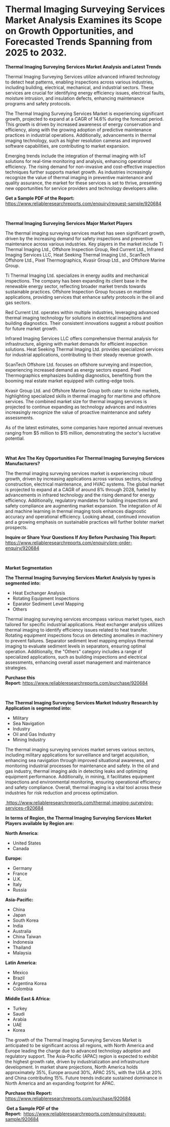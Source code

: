 <p><h1>Thermal Imaging Surveying Services Market Analysis Examines its Scope on Growth Opportunities, and Forecasted Trends Spanning from 2025 to 2032.</h1></p><p><strong>Thermal Imaging Surveying Services Market Analysis and Latest Trends</strong></p>
<p><p>Thermal Imaging Surveying Services utilize advanced infrared technology to detect heat patterns, enabling inspections across various industries, including building, electrical, mechanical, and industrial sectors. These services are crucial for identifying energy efficiency issues, electrical faults, moisture intrusion, and insulation defects, enhancing maintenance programs and safety protocols.</p><p>The Thermal Imaging Surveying Services Market is experiencing significant growth, projected to expand at a CAGR of 14.6% during the forecast period. This growth is driven by increased awareness of energy conservation and efficiency, along with the growing adoption of predictive maintenance practices in industrial operations. Additionally, advancements in thermal imaging technology, such as higher resolution cameras and improved software capabilities, are contributing to market expansion. </p><p>Emerging trends include the integration of thermal imaging with IoT solutions for real-time monitoring and analysis, enhancing operational efficiency. The rising demand for non-invasive and cost-effective inspection techniques further supports market growth. As industries increasingly recognize the value of thermal imaging in preventive maintenance and quality assurance, the market for these services is set to thrive, presenting new opportunities for service providers and technology developers alike.</p></p>
<p><strong>Get a Sample PDF of the Report:&nbsp;</strong> <a href="https://www.reliableresearchreports.com/enquiry/request-sample/920684?utm_campaign=3050&utm_medium=2&utm_source=Github&utm_content=ia&utm_term=18042025&utm_id=thermal-imaging-surveying-services">https://www.reliableresearchreports.com/enquiry/request-sample/920684</a></p>
<p>&nbsp;</p>
<p><strong>Thermal Imaging Surveying Services Major Market Players</strong></p>
<p><p>The thermal imaging surveying services market has seen significant growth, driven by the increasing demand for safety inspections and preventive maintenance across various industries. Key players in the market include Ti Thermal Imaging Ltd., Offshore Inspection Group, Red Current Ltd., Infrared Imaging Services LLC, Heat Seeking Thermal Imaging Ltd., ScanTech Offshore Ltd., Pixel Thermographics, Kvasir Group Ltd., and Offshore Marine Group.</p><p>Ti Thermal Imaging Ltd. specializes in energy audits and mechanical inspections. The company has been expanding its client base in the renewable energy sector, reflecting broader market trends towards sustainable practices. Offshore Inspection Group focuses on maritime applications, providing services that enhance safety protocols in the oil and gas sectors.</p><p>Red Current Ltd. operates within multiple industries, leveraging advanced thermal imaging technology for solutions in electrical inspections and building diagnostics. Their consistent innovations suggest a robust position for future market growth.</p><p>Infrared Imaging Services LLC offers comprehensive thermal analysis for infrastructure, aligning with market demands for efficient inspection solutions. Heat Seeking Thermal Imaging Ltd. provides specialized services for industrial applications, contributing to their steady revenue growth.</p><p>ScanTech Offshore Ltd. focuses on offshore surveying and inspection, experiencing increased demand as energy sectors expand. Pixel Thermographics emphasizes building diagnostics, benefiting from the booming real estate market equipped with cutting-edge tools.</p><p>Kvasir Group Ltd. and Offshore Marine Group both cater to niche markets, highlighting specialized skills in thermal imaging for maritime and offshore services. The combined market size for thermal imaging services is projected to continue expanding as technology advances and industries increasingly recognize the value of proactive maintenance and safety assessments. </p><p>As of the latest estimates, some companies have reported annual revenues ranging from $5 million to $15 million, demonstrating the sector's lucrative potential.</p></p>
<p>&nbsp;</p>
<p><strong>What Are The Key Opportunities For Thermal Imaging Surveying Services Manufacturers?</strong></p>
<p><p>The thermal imaging surveying services market is experiencing robust growth, driven by increasing applications across various sectors, including construction, electrical maintenance, and HVAC systems. The global market is projected to expand at a CAGR of around 8% through 2028, fueled by advancements in infrared technology and the rising demand for energy efficiency. Additionally, regulatory mandates for building inspections and safety compliance are augmenting market expansion. The integration of AI and machine learning in thermal imaging tools enhances diagnostic accuracy and operational efficiency. Looking ahead, continued innovation and a growing emphasis on sustainable practices will further bolster market prospects.</p></p>
<p><strong>Inquire or Share Your Questions If Any Before Purchasing This Report:</strong> <a href="https://www.reliableresearchreports.com/enquiry/pre-order-enquiry/920684?utm_campaign=3050&utm_medium=2&utm_source=Github&utm_content=ia&utm_term=18042025&utm_id=thermal-imaging-surveying-services">https://www.reliableresearchreports.com/enquiry/pre-order-enquiry/920684</a></p>
<p>&nbsp;</p>
<p><strong>Market Segmentation</strong></p>
<p><strong>The Thermal Imaging Surveying Services Market Analysis by types is segmented into:</strong></p>
<p><ul><li>Heat Exchanger Analysis</li><li>Rotating Equipment Inspections</li><li>Eparator Sediment Level Mapping</li><li>Others</li></ul></p>
<p><p>Thermal imaging surveying services encompass various market types, each tailored for specific industrial applications. Heat exchanger analysis utilizes thermal imaging to identify efficiency issues related to heat transfer. Rotating equipment inspections focus on detecting anomalies in machinery to prevent failures. Separator sediment level mapping employs thermal imaging to evaluate sediment levels in separators, ensuring optimal operation. Additionally, the "Others" category includes a range of specialized applications, such as building inspections and electrical assessments, enhancing overall asset management and maintenance strategies.</p></p>
<p><strong>Purchase this Report:&nbsp;</strong><a href="https://www.reliableresearchreports.com/purchase/920684?utm_campaign=3050&utm_medium=2&utm_source=Github&utm_content=ia&utm_term=18042025&utm_id=thermal-imaging-surveying-services">https://www.reliableresearchreports.com/purchase/920684</a></p>
<p>&nbsp;</p>
<p><strong>The Thermal Imaging Surveying Services Market Industry Research by Application is segmented into:</strong></p>
<p><ul><li>Military</li><li>Sea Navigation</li><li>Industry</li><li>Oil and Gas Industry</li><li>Mining Industry</li></ul></p>
<p><p>The thermal imaging surveying services market serves various sectors, including military applications for surveillance and target acquisition, enhancing sea navigation through improved situational awareness, and monitoring industrial processes for maintenance and safety. In the oil and gas industry, thermal imaging aids in detecting leaks and optimizing equipment performance. Additionally, in mining, it facilitates equipment inspections and environmental monitoring, ensuring operational efficiency and safety compliance. Overall, thermal imaging is a vital tool across these industries for risk reduction and process optimization.</p></p>
<p><a href="https://www.reliableresearchreports.com/thermal-imaging-surveying-services-r920684?utm_campaign=3050&utm_medium=2&utm_source=Github&utm_content=ia&utm_term=18042025&utm_id=thermal-imaging-surveying-services">&nbsp;https://www.reliableresearchreports.com/thermal-imaging-surveying-services-r920684</a></p>
<p><strong>In terms of Region, the Thermal Imaging Surveying Services Market Players available by Region are:</strong></p>
<p>
    <p> <strong> North America: </strong>
        <ul>
            <li>United States</li>
            <li>Canada</li>
        </ul>
        </p> 
    <p> <strong> Europe: </strong>
        <ul>
            <li>Germany</li>
            <li>France</li>
            <li>U.K.</li>
            <li>Italy</li>
            <li>Russia</li>
        </ul>
        </p> 
    <p> <strong> Asia-Pacific: </strong>
        <ul>
            <li>China</li>
            <li>Japan</li>
            <li>South Korea</li>
            <li>India</li>
            <li>Australia</li>
            <li>China Taiwan</li>
            <li>Indonesia</li>
            <li>Thailand</li>
            <li>Malaysia</li>
        </ul>
        </p> 
    <p> <strong> Latin America: </strong>
        <ul>
            <li>Mexico</li>
            <li>Brazil</li>
            <li>Argentina Korea</li>
            <li>Colombia</li>
        </ul>
        </p> 
    <p> <strong> Middle East & Africa: </strong>
        <ul>
            <li>Turkey</li>
            <li>Saudi</li>
            <li>Arabia</li>
            <li>UAE</li>
            <li>Korea</li>
        </ul>
    </p>
    </p>
<p><p>The growth of the Thermal Imaging Surveying Services Market is anticipated to be significant across all regions, with North America and Europe leading the charge due to advanced technology adoption and regulatory support. The Asia-Pacific (APAC) region is expected to exhibit the highest growth rate, driven by industrialization and infrastructure development. In market share projections, North America holds approximately 35%, Europe around 30%, APAC 25%, with the USA at 20% and China contributing 15%. Future trends indicate sustained dominance in North America and an expanding footprint for APAC.</p></p>
<p><strong>Purchase this Report: </strong><a href="https://www.reliableresearchreports.com/purchase/920684?utm_campaign=3050&utm_medium=2&utm_source=Github&utm_content=ia&utm_term=18042025&utm_id=thermal-imaging-surveying-services">https://www.reliableresearchreports.com/purchase/920684</a></p>
<p>&nbsp;<strong>Get a Sample PDF of the Report:&nbsp;&nbsp;</strong><a href="https://www.reliableresearchreports.com/enquiry/request-sample/920684?utm_campaign=3050&utm_medium=2&utm_source=Github&utm_content=ia&utm_term=18042025&utm_id=thermal-imaging-surveying-services">https://www.reliableresearchreports.com/enquiry/request-sample/920684</a></p>
<p><strong></strong></p>
<p><p></p><p></p><p></p></p>